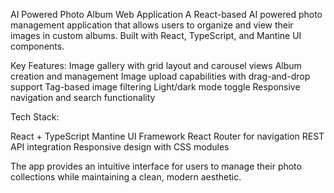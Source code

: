 AI Powered Photo Album Web Application
A React-based AI powered photo management application that allows users to organize and view their images in custom albums. Built with React, TypeScript, and Mantine UI components.

Key Features:
Image gallery with grid layout and carousel views
Album creation and management
Image upload capabilities with drag-and-drop support
Tag-based image filtering
Light/dark mode toggle
Responsive navigation and search functionality

Tech Stack:

React + TypeScript
Mantine UI Framework
React Router for navigation
REST API integration
Responsive design with CSS modules

The app provides an intuitive interface for users to manage their photo collections while maintaining a clean, modern aesthetic.
